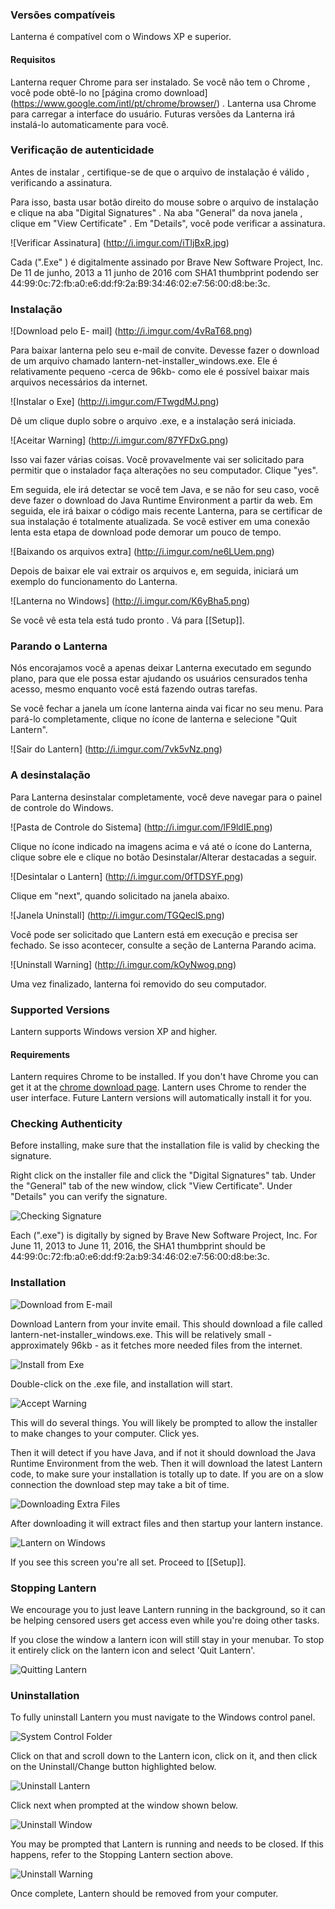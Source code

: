 ### Versões compatíveis

Lanterna é compatível com o Windows XP e superior.

#### Requisitos

Lanterna requer Chrome para ser instalado. Se você não tem o Chrome , você pode obtê-lo no [página cromo download] (https://www.google.com/intl/pt/chrome/browser/) . Lanterna usa Chrome para carregar a interface do usuário. Futuras versões da Lanterna irá instalá-lo automaticamente para você.

### Verificação de autenticidade

Antes de instalar , certifique-se de que o arquivo de instalação é válido , verificando a assinatura.

Para isso, basta usar botão direito do mouse sobre o arquivo de instalação e clique na aba "Digital Signatures" . Na aba "General" da nova janela , clique em "View Certificate" . Em "Details", você pode verificar a assinatura.

![Verificar Assinatura] (http://i.imgur.com/iTljBxR.jpg)

Cada (".Exe" ) é digitalmente assinado por Brave New Software Project, Inc. De 11 de junho, 2013 a 11 junho de 2016 com SHA1 thumbprint podendo ser 44:99:0c:72:fb:a0:e6:dd:f9:2a:B9:34:46:02:e7:56:00:d8:be:3c.

### Instalação

![Download pelo E- mail] (http://i.imgur.com/4vRaT68.png)

Para baixar lanterna pelo seu e-mail de convite. Devesse fazer o download de um arquivo chamado lantern-net-installer_windows.exe. Ele é relativamente pequeno -cerca de 96kb- como ele é possível baixar mais arquivos necessários da internet.

![Instalar o Exe] (http://i.imgur.com/FTwgdMJ.png)

Dê um clique duplo sobre o arquivo .exe, e a instalação será iniciada.

![Aceitar Warning] (http://i.imgur.com/87YFDxG.png)

Isso vai fazer várias coisas. Você provavelmente vai ser solicitado para permitir que o instalador faça alterações no seu computador. Clique "yes".

Em seguida, ele irá detectar se você tem Java, e se não for seu caso, você deve fazer o download do Java Runtime Environment a partir da web. Em seguida, ele irá baixar o código mais recente Lanterna, para se certificar de sua instalação é totalmente atualizada. Se você estiver em uma conexão lenta esta etapa de download pode demorar um pouco de tempo.

![Baixando os arquivos extra] (http://i.imgur.com/ne6LUem.png)

Depois de baixar ele vai extrair os arquivos e, em seguida, iniciará um exemplo do funcionamento do Lanterna.

![Lanterna no Windows] (http://i.imgur.com/K6yBha5.png)

Se você vê esta tela está tudo pronto . Vá para [[Setup]].

### Parando o Lanterna

Nós encorajamos você a apenas deixar Lanterna executado em segundo plano, para que ele possa estar ajudando os usuários censurados tenha acesso, mesmo enquanto você está fazendo outras tarefas.

Se você fechar a janela um ícone lanterna ainda vai ficar no seu menu. Para pará-lo completamente, clique no ícone de lanterna e selecione "Quit Lantern".

![Sair do Lantern] (http://i.imgur.com/7vk5vNz.png)

### A desinstalação

Para Lanterna desinstalar completamente, você deve navegar para o painel de controle do Windows.

![Pasta de Controle do Sistema] (http://i.imgur.com/lF9ldIE.png)

Clique no ícone indicado na imagens acima e vá até o ícone do Lanterna, clique sobre ele e clique no botão Desinstalar/Alterar destacadas a seguir.

![Desintalar o Lantern] (http://i.imgur.com/0fTDSYF.png)

Clique em "next", quando solicitado na janela abaixo.

![Janela Uninstall] (http://i.imgur.com/TGQeclS.png)

Você pode ser solicitado que Lantern está em execução e precisa ser fechado. Se isso acontecer, consulte a seção de Lanterna Parando acima.

![Uninstall Warning] (http://i.imgur.com/kOyNwog.png)

Uma vez finalizado, lanterna foi removido do seu computador.













### Supported Versions

Lantern supports Windows version XP and higher.

#### Requirements

Lantern requires Chrome to be installed. If you don't have Chrome you can get it at the [chrome download page](https://www.google.com/intl/en/chrome/browser/). Lantern uses Chrome to render the user interface. Future Lantern versions will automatically install it for you.

### Checking Authenticity 

Before installing, make sure that the installation file is valid by checking the signature.

Right click on the installer file and click the "Digital Signatures" tab. Under the "General" tab of the new window, click "View Certificate". Under "Details" you can verify the signature.

![Checking Signature](http://i.imgur.com/iTljBxR.jpg)

Each (".exe") is digitally by signed by Brave New Software Project, Inc. For June 11, 2013 to June 11, 2016, the SHA1 thumbprint should be ‎44:99:0c:72:fb:a0:e6:dd:f9:2a:b9:34:46:02:e7:56:00:d8:be:3c.

### Installation

![Download from E-mail](http://i.imgur.com/4vRaT68.png)

Download Lantern from your invite email. This should download a file called lantern-net-installer_windows.exe. This will be relatively small - approximately 96kb - as it fetches more needed files from the internet.

![Install from Exe](http://i.imgur.com/FTwgdMJ.png)

Double-click on the .exe file, and installation will start.

![Accept Warning](http://i.imgur.com/87YFDxG.png)

This will do several things. You will likely be prompted to allow the installer to make changes to your computer. Click yes.

Then it will detect if you have Java, and if not it should download the Java Runtime Environment from the web. Then it will download the latest Lantern code, to make sure your installation is totally up to date. If you are on a slow connection the download step may take a bit of time.

![Downloading Extra Files](http://i.imgur.com/ne6LUem.png)

After downloading it will extract files and then startup your lantern instance.

![Lantern on Windows](http://i.imgur.com/K6yBha5.png)

If you see this screen you're all set. Proceed to [[Setup]].

### Stopping Lantern

We encourage you to just leave Lantern running in the background, so it can be helping censored users get access even while you're doing other tasks.

If you close the window a lantern icon will still stay in your menubar. To stop it entirely click on the lantern icon and select 'Quit Lantern'.

![Quitting Lantern](http://i.imgur.com/7vk5vNz.png)

### Uninstallation

To fully uninstall Lantern you must navigate to the Windows control panel.

![System Control Folder](http://i.imgur.com/lF9ldIE.png)

Click on that and scroll down to the Lantern icon, click on it, and then click on the Uninstall/Change button highlighted below.

![Uninstall Lantern](http://i.imgur.com/0fTDSYF.png)

Click next when prompted at the window shown below.

![Uninstall Window](http://i.imgur.com/TGQeclS.png)

You may be prompted that Lantern is running and needs to be closed. If this happens, refer to the Stopping Lantern section above.

![Uninstall Warning](http://i.imgur.com/kOyNwog.png)

Once complete, Lantern should be removed from your computer. 
